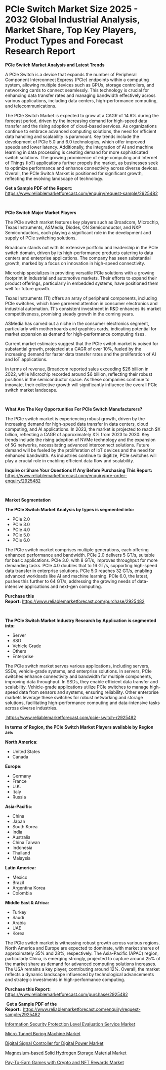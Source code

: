 <p><h1>PCIe Switch Market Size 2025 - 2032 Global Industrial Analysis, Market Share, Top Key Players, Product Types and Forecast Research Report</h1></p><p><strong>PCIe Switch Market Analysis and Latest Trends</strong></p>
<p><p>A PCIe Switch is a device that expands the number of Peripheral Component Interconnect Express (PCIe) endpoints within a computing system, allowing multiple devices such as GPUs, storage controllers, and networking cards to connect seamlessly. This technology is crucial for enhancing data transfer rates and managing bandwidth effectively across various applications, including data centers, high-performance computing, and telecommunications.</p><p>The PCIe Switch Market is expected to grow at a CAGR of 14.6% during the forecast period, driven by the increasing demand for high-speed data transfer and the rising adoption of cloud-based services. As organizations continue to embrace advanced computing solutions, the need for efficient data handling and scalability is paramount. Key trends include the development of PCIe 5.0 and 6.0 technologies, which offer improved speeds and lower latency. Additionally, the integration of AI and machine learning in data processing is creating demand for more sophisticated switch solutions. The growing prominence of edge computing and Internet of Things (IoT) applications further propels the market, as businesses seek to optimize performance and enhance connectivity across diverse devices. Overall, the PCIe Switch Market is positioned for significant growth, reflecting the evolving landscape of technology.</p></p>
<p><strong>Get a Sample PDF of the Report:&nbsp;</strong> <a href="https://www.reliablemarketforecast.com/enquiry/request-sample/2925482?utm_campaign=1875&utm_medium=2&utm_source=Github&utm_content=ia&utm_term=12032025&utm_id=pcie-switch">https://www.reliablemarketforecast.com/enquiry/request-sample/2925482</a></p>
<p>&nbsp;</p>
<p><strong>PCIe Switch Major Market Players</strong></p>
<p><p>The PCIe switch market features key players such as Broadcom, Microchip, Texas Instruments, ASMedia, Diodes, ON Semiconductor, and NXP Semiconductors, each playing a significant role in the development and supply of PCIe switching solutions. </p><p>Broadcom stands out with its extensive portfolio and leadership in the PCIe switch domain, driven by its high-performance products catering to data centers and enterprise applications. The company has seen substantial growth, marked by a focus on innovation in high-speed connectivity.</p><p>Microchip specializes in providing versatile PCIe solutions with a growing footprint in industrial and automotive markets. Their efforts to expand their product offerings, particularly in embedded systems, have positioned them well for future growth.</p><p>Texas Instruments (TI) offers an array of peripheral components, including PCIe switches, which have garnered attention in consumer electronics and industrial automation. TI's consistent investment in R&D enhances its market competitiveness, promising steady growth in the coming years.</p><p>ASMedia has carved out a niche in the consumer electronics segment, particularly with motherboards and graphics cards, indicating potential for market expansion as demand for high-performance computing rises.</p><p>Current market estimates suggest that the PCIe switch market is poised for substantial growth, projected at a CAGR of over 10%, fueled by the increasing demand for faster data transfer rates and the proliferation of AI and IoT applications. </p><p>In terms of revenue, Broadcom reported sales exceeding $26 billion in 2022, while Microchip recorded around $6 billion, reflecting their robust positions in the semiconductor space. As these companies continue to innovate, their collective growth will significantly influence the overall PCIe switch market landscape.</p></p>
<p>&nbsp;</p>
<p><strong>What Are The Key Opportunities For PCIe Switch Manufacturers?</strong></p>
<p><p>The PCIe switch market is experiencing robust growth, driven by the increasing demand for high-speed data transfer in data centers, cloud computing, and AI applications. In 2023, the market is projected to reach $X billion, reflecting a CAGR of approximately X% from 2023 to 2030. Key trends include the rising adoption of NVMe technology and the expansion of 5G networks, necessitating advanced interconnect solutions. Future demand will be fueled by the proliferation of IoT devices and the need for enhanced bandwidth. As industries continue to digitize, PCIe switches will play a crucial role in enabling efficient data flow and scalability.</p></p>
<p><strong>Inquire or Share Your Questions If Any Before Purchasing This Report:</strong> <a href="https://www.reliablemarketforecast.com/enquiry/pre-order-enquiry/2925482?utm_campaign=1875&utm_medium=2&utm_source=Github&utm_content=ia&utm_term=12032025&utm_id=pcie-switch">https://www.reliablemarketforecast.com/enquiry/pre-order-enquiry/2925482</a></p>
<p>&nbsp;</p>
<p><strong>Market Segmentation</strong></p>
<p><strong>The PCIe Switch Market Analysis by types is segmented into:</strong></p>
<p><ul><li>PCIe 2.0</li><li>PCIe 3.0</li><li>PCIe 4.0</li><li>PCIe 5.0</li><li>PCIe 6.0</li></ul></p>
<p><p>The PCIe switch market comprises multiple generations, each offering enhanced performance and bandwidth. PCIe 2.0 delivers 5 GT/s, suitable for basic applications. PCIe 3.0, with 8 GT/s, improves throughput for more demanding tasks. PCIe 4.0 doubles that to 16 GT/s, supporting high-speed data transfer in enterprise solutions. PCIe 5.0 reaches 32 GT/s, enabling advanced workloads like AI and machine learning. PCIe 6.0, the latest, pushes this further to 64 GT/s, addressing the growing needs of data-intensive applications and next-gen computing.</p></p>
<p><strong>Purchase this Report:&nbsp;</strong><a href="https://www.reliablemarketforecast.com/purchase/2925482?utm_campaign=1875&utm_medium=2&utm_source=Github&utm_content=ia&utm_term=12032025&utm_id=pcie-switch">https://www.reliablemarketforecast.com/purchase/2925482</a></p>
<p>&nbsp;</p>
<p><strong>The PCIe Switch Market Industry Research by Application is segmented into:</strong></p>
<p><ul><li>Server</li><li>SSD</li><li>Vehicle Grade</li><li>Others</li><li>Enterprise</li></ul></p>
<p><p>The PCIe switch market serves various applications, including servers, SSDs, vehicle-grade systems, and enterprise solutions. In servers, PCIe switches enhance connectivity and bandwidth for multiple components, improving data throughput. In SSDs, they enable efficient data transfer and scalability. Vehicle-grade applications utilize PCIe switches to manage high-speed data from sensors and systems, ensuring reliability. Other enterprise markets leverage these switches for robust networking and storage solutions, facilitating high-performance computing and data-intensive tasks across diverse industries.</p></p>
<p><a href="https://www.reliablemarketforecast.com/pcie-switch-r2925482?utm_campaign=1875&utm_medium=2&utm_source=Github&utm_content=ia&utm_term=12032025&utm_id=pcie-switch">&nbsp;https://www.reliablemarketforecast.com/pcie-switch-r2925482</a></p>
<p><strong>In terms of Region, the PCIe Switch Market Players available by Region are:</strong></p>
<p>
    <p> <strong> North America: </strong>
        <ul>
            <li>United States</li>
            <li>Canada</li>
        </ul>
        </p> 
    <p> <strong> Europe: </strong>
        <ul>
            <li>Germany</li>
            <li>France</li>
            <li>U.K.</li>
            <li>Italy</li>
            <li>Russia</li>
        </ul>
        </p> 
    <p> <strong> Asia-Pacific: </strong>
        <ul>
            <li>China</li>
            <li>Japan</li>
            <li>South Korea</li>
            <li>India</li>
            <li>Australia</li>
            <li>China Taiwan</li>
            <li>Indonesia</li>
            <li>Thailand</li>
            <li>Malaysia</li>
        </ul>
        </p> 
    <p> <strong> Latin America: </strong>
        <ul>
            <li>Mexico</li>
            <li>Brazil</li>
            <li>Argentina Korea</li>
            <li>Colombia</li>
        </ul>
        </p> 
    <p> <strong> Middle East & Africa: </strong>
        <ul>
            <li>Turkey</li>
            <li>Saudi</li>
            <li>Arabia</li>
            <li>UAE</li>
            <li>Korea</li>
        </ul>
    </p>
    </p>
<p><p>The PCIe switch market is witnessing robust growth across various regions. North America and Europe are expected to dominate, with market shares of approximately 35% and 28%, respectively. The Asia-Pacific (APAC) region, particularly China, is emerging strongly, projected to capture around 25% of the market share as demand for advanced computing solutions increases. The USA remains a key player, contributing around 12%. Overall, the market reflects a dynamic landscape influenced by technological advancements and strategic investments in high-performance computing.</p></p>
<p><strong>Purchase this Report: </strong><a href="https://www.reliablemarketforecast.com/purchase/2925482?utm_campaign=1875&utm_medium=2&utm_source=Github&utm_content=ia&utm_term=12032025&utm_id=pcie-switch">https://www.reliablemarketforecast.com/purchase/2925482</a></p>
<p>&nbsp;<strong>Get a Sample PDF of the Report:&nbsp;&nbsp;</strong><a href="https://www.reliablemarketforecast.com/enquiry/request-sample/2925482?utm_campaign=1875&utm_medium=2&utm_source=Github&utm_content=ia&utm_term=12032025&utm_id=pcie-switch">https://www.reliablemarketforecast.com/enquiry/request-sample/2925482</a></p>
<p><strong></strong></p>
<p><p><a href="https://github.com/yenagmah/Market-Research-Report-List-1/blob/main/information-security-protection-level-evaluation-service-market.md?utm_campaign=1875&utm_medium=2&utm_source=Github&utm_content=ia&utm_term=12032025&utm_id=pcie-switch">Information Security Protection Level Evaluation Service Market</a></p><p><a href="https://github.com/kevoncesya4j/Market-Research-Report-List-1/blob/main/micro-tunnel-boring-machine-market.md?utm_campaign=1875&utm_medium=2&utm_source=Github&utm_content=ia&utm_term=12032025&utm_id=pcie-switch">Micro Tunnel Boring Machine Market</a></p><p><a href="https://github.com/sitarzerpa3d/Market-Research-Report-List-1/blob/main/digital-signal-controller-for-digital-power-market.md?utm_campaign=1875&utm_medium=2&utm_source=Github&utm_content=ia&utm_term=12032025&utm_id=pcie-switch">Digital Signal Controller for Digital Power Market</a></p><p><a href="https://github.com/omemaeuseda/Market-Research-Report-List-1/blob/main/magnesium-based-solid-hydrogen-storage-material-market.md?utm_campaign=1875&utm_medium=2&utm_source=Github&utm_content=ia&utm_term=12032025&utm_id=pcie-switch">Magnesium-based Solid Hydrogen Storage Material Market</a></p><p><a href="https://github.com/rentzszaszjn/Market-Research-Report-List-1/blob/main/pay-to-earn-games-with-crypto-and-nft-rewards-market.md?utm_campaign=1875&utm_medium=2&utm_source=Github&utm_content=ia&utm_term=12032025&utm_id=pcie-switch">Pay-To-Earn Games with Crypto and NFT Rewards Market</a></p></p>